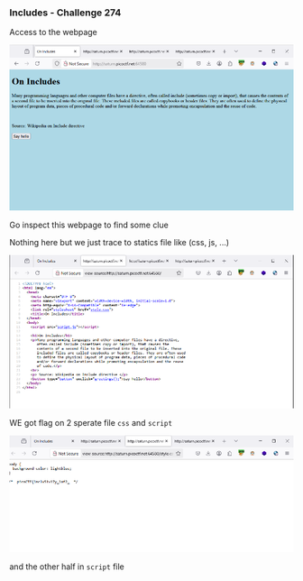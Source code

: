 ### Includes - Challenge 274

Access to the webpage

![alt text](image.png)

Go inspect this webpage to find some clue

Nothing here but we just trace to statics file like (css, js, ...)

![alt text](image-1.png)

WE got flag on 2 sperate file `css` and `script`

![css file](image-2.png)

and the other half in `script` file